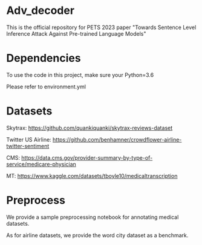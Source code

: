 # Adv_decoder
This is the official repository for PETS 2023 paper "Towards Sentence Level Inference Attack Against Pre-trained Language Models"

# Dependencies
To use the code in this project, make sure your Python=3.6 

Please refer to environment.yml

# Datasets
Skytrax: https://github.com/quankiquanki/skytrax-reviews-dataset

Twitter US Airline: https://github.com/benhamner/crowdflower-airline-twitter-sentiment

CMS: https://data.cms.gov/provider-summary-by-type-of-service/medicare-physician

MT: https://www.kaggle.com/datasets/tboyle10/medicaltranscription

# Preprocess

We provide a sample preprocessing notebook for annotating medical datasets.

As for airline datasets, we provide the word city dataset as a benchmark.
